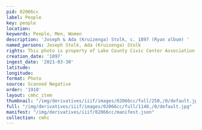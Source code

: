 ```yaml
---
pid: 02066cc
label: People
key: people
location: 
keywords: People, Men, Women
description: 'Joseph & Ada (Kruizenga) Stolk, c. 1897 (Ryan album) '
named_persons: Joseph Stolk, Ada (Kruizenga) Stolk
rights: This photo is property of Lake County Civic Center Association.
creation_date: '1897'
ingest_date: '2021-03-30'
latitude: 
longitude: 
format: Photo
source: Scanned Negative
order: '1910'
layout: cmhc_item
thumbnail: "/img/derivatives/iiif/images/02066cc/full/250,/0/default.jpg"
full: "/img/derivatives/iiif/images/02066cc/full/1140,/0/default.jpg"
manifest: "/img/derivatives/iiif/02066cc/manifest.json"
collection: cmhc
---
```

